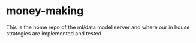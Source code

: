 # money-making
This is the home repo of the ml/data model server and where our in house strategies are implemented and tested.
